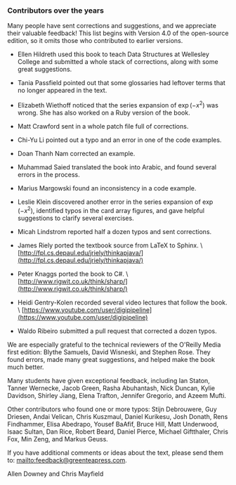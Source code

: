 ###  Contributors over the years


Many people have sent corrections and suggestions, and we appreciate their valuable feedback!
This list begins with Version 4.0 of the open-source edition, so it omits those who contributed to earlier versions.



*  Ellen Hildreth used this book to teach Data Structures at Wellesley College and submitted a whole stack of corrections, along with some great suggestions.

*  Tania Passfield pointed out that some glossaries had leftover terms that no longer appeared in the text.

*  Elizabeth Wiethoff noticed that the series expansion of $\exp(-x^2)$ was wrong.
She has also worked on a Ruby version of the book.

*  Matt Crawford sent in a whole patch file full of corrections.

*  Chi-Yu Li pointed out a typo and an error in one of the code examples.

*  Doan Thanh Nam corrected an example.

*  Muhammad Saied translated the book into Arabic, and found several errors in the process.

*  Marius Margowski found an inconsistency in a code example.

*  Leslie Klein discovered another error in the series expansion of $\exp(-x^2)$, identified typos in the card array figures, and gave helpful suggestions to clarify several exercises.

*  Micah Lindstrom reported half a dozen typos and sent corrections.

*  James Riely ported the textbook source from LaTeX to Sphinx.
\\ [http://fpl.cs.depaul.edu/jriely/thinkapjava/](http://fpl.cs.depaul.edu/jriely/thinkapjava/)

*  Peter Knaggs ported the book to C\#.
\\ [http://www.rigwit.co.uk/think/sharp/](http://www.rigwit.co.uk/think/sharp/)

*  Heidi Gentry-Kolen recorded several video lectures that follow the book.
\\ [https://www.youtube.com/user/digipipeline](https://www.youtube.com/user/digipipeline)

*  Waldo Ribeiro submitted a pull request that corrected a dozen typos.


We are especially grateful to the technical reviewers of the O'Reilly Media first edition: Blythe Samuels, David Wisneski, and Stephen Rose.
They found errors, made many great suggestions, and helped make the book much better.

Many students have given exceptional feedback, including Ian Staton, Tanner Wernecke, Jacob Green, Rasha Abuhantash, Nick Duncan, Kylie Davidson, Shirley Jiang, Elena Trafton, Jennifer Gregorio, and Azeem Mufti.

Other contributors who found one or more typos: Stijn Debrouwere, Guy Driesen, Andai Velican, Chris Kuszmaul, Daniel Kurikesu, Josh Donath, Rens Findhammer, Elisa Abedrapo, Yousef BaAfif, Bruce Hill, Matt Underwood, Isaac Sultan, Dan Rice, Robert Beard, Daniel Pierce, Michael Giftthaler, Chris Fox, Min Zeng, and Markus Geuss.


If you have additional comments or ideas about the text, please send them to: [mailto:feedback@greenteapress.com](feedback@greenteapress.com).

Allen Downey and Chris Mayfield